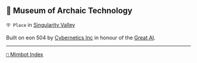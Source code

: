 ## 💾 Museum of Archaic Technology

`🪧 Place` in [Singularity Valley](<https://zeithalt.github.io/r/singularity_valley.html>)

Built on eon 504 by [Cybernetics Inc](<https://zeithalt.github.io/r/cybernetics_inc.html>) in honour of the [Great AI](<https://zeithalt.github.io/r/great_ai.html>).


-----
[`📑` Mimbot Index](<https://zeithalt.github.io/r/#50e0>)
<!---
keywords:  ci, singularity valley
aliases: 
-->